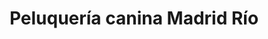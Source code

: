 ---
title: "Peluquería canina Madrid Río"
url: /madrid/peluqueria-canina-madrid-rio/
shop: peluquería canina
---
